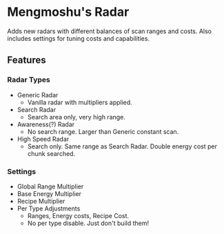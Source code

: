 # Mengmoshu's Radar
Adds new radars with different balances of scan ranges and costs. Also includes settings for tuning costs and capabilities.

## Features
### Radar Types
* Generic Radar
  - Vanilla radar with multipliers applied.
* Search Radar
  - Search area only, very high range.
* Awareness(?) Radar
  - No search range. Larger than Generic constant scan.
* High Speed Radar
  - Search only. Same range as Search Radar. Double energy cost per chunk searched.

### Settings
* Global Range Multiplier
* Base Energy Multiplier
* Recipe Multiplier
* Per Type Adjustments
  - Ranges, Energy costs, Recipe Cost.
  - No per type disable. Just don't build them!
